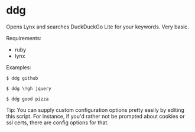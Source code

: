 ddg
===

Opens Lynx and searches DuckDuckGo Lite for your keywords. Very basic.

Requirements:  
* ruby
* lynx

Examples:  
```
$ ddg github
```

```
$ ddg \!gh jquery
```

```
$ ddg good pizza
```

Tip: You can supply custom configuration options pretty easily by editing this script. For instance, if you'd rather not be prompted about cookies or ssl certs, there are config options for that.
